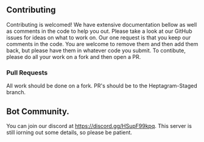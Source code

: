 ## Contributing
Contributing is welcomed! We have extensive documentation bellow as well as comments in the code to help you out.
Please take a look at our GitHub issues for ideas on what to work on. Our one request is that you keep our comments in the code. You are welcome to remove them and then add them back, but please have them in whatever code you submit. To contibute, please do all your work on a fork and then open a PR.

### Pull Requests
All work should be done on a fork. PR's should be to the Heptagram-Staged branch. 

## Bot Community.
You can join our discord at https://discord.gg/HSupF99kpq. This server is still iorning out some details, so please be patient.